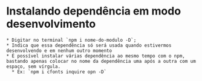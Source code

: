 # Instalando dependência em modo desenvolvimento
    * Digitar no terminal `npm i nome-do-modulo -D`;
    * Indica que essa dependência só será usada quando estivermos desenvolvendo e em nenhum outro momento
    * É possível instalar várias dependência ao mesmo tempo com o npm, bastando apenas colocar no nome da dependência uma após a outra com um espaço, sem vírgula.
      * Ex: `npm i cfonts inquire opn -D`